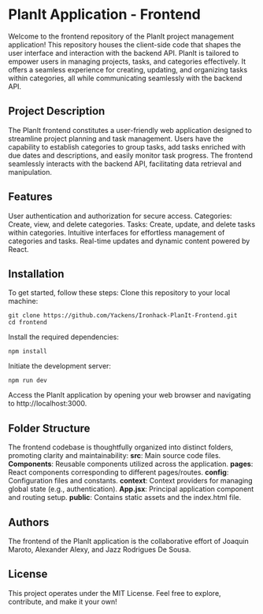# PlanIt Application - Frontend
Welcome to the frontend repository of the PlanIt project management application! This repository houses the client-side code that shapes the user interface and interaction with the backend API. PlanIt is tailored to empower users in managing projects, tasks, and categories effectively. It offers a seamless experience for creating, updating, and organizing tasks within categories, all while communicating seamlessly with the backend API.

## Project Description
The PlanIt frontend constitutes a user-friendly web application designed to streamline project planning and task management. Users have the capability to establish categories to group tasks, add tasks enriched with due dates and descriptions, and easily monitor task progress. The frontend seamlessly interacts with the backend API, facilitating data retrieval and manipulation.

## Features
User authentication and authorization for secure access.
Categories: Create, view, and delete categories.
Tasks: Create, update, and delete tasks within categories.
Intuitive interfaces for effortless management of categories and tasks.
Real-time updates and dynamic content powered by React.

## Installation
To get started, follow these steps:
Clone this repository to your local machine:
```
git clone https://github.com/Yackens/Ironhack-PlanIt-Frontend.git
cd frontend
```
Install the required dependencies:
```
npm install
```
Initiate the development server:
```
npm run dev
```
Access the PlanIt application by opening your web browser and navigating to http://localhost:3000.

## Folder Structure
The frontend codebase is thoughtfully organized into distinct folders, promoting clarity and maintainability:
**src**: Main source code files.
**Components**: Reusable components utilized across the application.
**pages**: React components corresponding to different pages/routes.
**config**: Configuration files and constants.
**context**: Context providers for managing global state (e.g., authentication).
**App.jsx**: Principal application component and routing setup.
**public**: Contains static assets and the index.html file.

## Authors
The frontend of the PlanIt application is the collaborative effort of Joaquin Maroto, Alexander Alexy, and Jazz Rodrigues De Sousa.

## License
This project operates under the MIT License. Feel free to explore, contribute, and make it your own!
